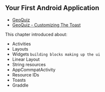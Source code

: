 ## Your First Android Application

- [GeoQuiz](./GeoQuiz)
- [GeoQuiz - Customizing The Toast](./GeoQuiz_CustomizingTheToast)

This chapter introduced about:
- Activities
- Layouts
- Widgets `building blocks making up the ui`
- Linear Layout
- String resources
- AppCommpatActivity
- Resource IDs
- Toasts
- Graddle

